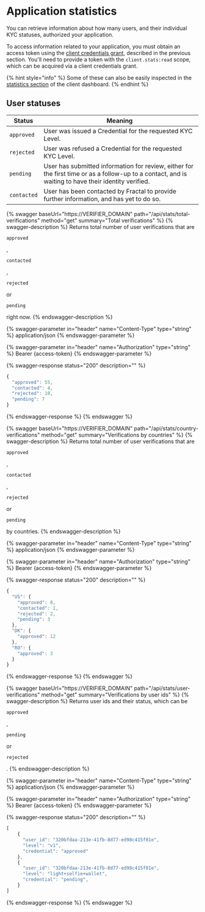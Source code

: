 # Application statistics

You can retrieve information about how many users, and their individual KYC statuses, authorized your application.

To access information related to your application, you must obtain an access token using the [client credentials grant](https://tools.ietf.org/html/rfc6749#section-1.3.4), described in the previous section. You'll need to provide a token with the `client.stats:read` scope, which can be acquired via a client credentials grant.

{% hint style="info" %}
Some of these can also be easily inspected in the [statistics section](../client-dashboard.md#statistics) of the client dashboard.
{% endhint %}

## User statuses

| Status      | Meaning                                                                                                                                              |
| ----------- | ---------------------------------------------------------------------------------------------------------------------------------------------------- |
| `approved`  | User was issued a Credential for the requested KYC Level.                                                                                            |
| `rejected`  | User was refused a Credential for the requested KYC Level.                                                                                           |
| `pending`   | User has submitted information for review, either for the first time or as a follow-up to a contact, and is waiting to have their identity verified. |
| `contacted` | User has been contacted by Fractal to provide further information, and has yet to do so.                                                             |

{% swagger baseUrl="https://VERIFIER_DOMAIN" path="/api/stats/total-verifications" method="get" summary="Total verifications" %}
{% swagger-description %}
Returns total number of user verifications that are 

`approved`

, 

`contacted`

, 

`rejected`

 or 

`pending`

 right now.
{% endswagger-description %}

{% swagger-parameter in="header" name="Content-Type" type="string" %}
application/json
{% endswagger-parameter %}

{% swagger-parameter in="header" name="Authorization" type="string" %}
Bearer {access-token}
{% endswagger-parameter %}

{% swagger-response status="200" description="" %}
```javascript
{
  "approved": 55,
  "contacted": 4,
  "rejected": 10,
  "pending": 7
}
```
{% endswagger-response %}
{% endswagger %}

{% swagger baseUrl="https://VERIFIER_DOMAIN" path="/api/stats/country-verifications" method="get" summary="Verifications by countries" %}
{% swagger-description %}
Returns total number of user verifications that are 

`approved`

, 

`contacted`

, 

`rejected`

 or 

`pending`

 by countries.
{% endswagger-description %}

{% swagger-parameter in="header" name="Content-Type" type="string" %}
application/json
{% endswagger-parameter %}

{% swagger-parameter in="header" name="Authorization" type="string" %}
Bearer {access-token}
{% endswagger-parameter %}

{% swagger-response status="200" description="" %}
```javascript
{
  "US": {
    "approved": 8,
    "contacted": 1,
    "rejected": 2,
    "pending": 3
  },
  "DK": {
    "approved": 12
  },
  "RO": {
    "approved": 3
  }
}
```
{% endswagger-response %}
{% endswagger %}

{% swagger baseUrl="https://VERIFIER_DOMAIN" path="/api/stats/user-verifications" method="get" summary="Verifications by user ids" %}
{% swagger-description %}
Returns user ids and their status, which can be 

`approved`

, 

`pending`

 or 

`rejected`

.
{% endswagger-description %}

{% swagger-parameter in="header" name="Content-Type" type="string" %}
application/json
{% endswagger-parameter %}

{% swagger-parameter in="header" name="Authorization" type="string" %}
Bearer {access-token}
{% endswagger-parameter %}

{% swagger-response status="200" description="" %}
```javascript
[
    {
      "user_id": "320bfdaa-213e-41fb-8d77-ed98c415f01e",
      "level": "v1",
      "credential": "approved"
    },
    {
      "user_id": "320bfdaa-213e-41fb-8d77-ed98c415f01e",
      "level": "light+selfie+wallet",
      "credential": "pending",
    }
]
```
{% endswagger-response %}
{% endswagger %}
